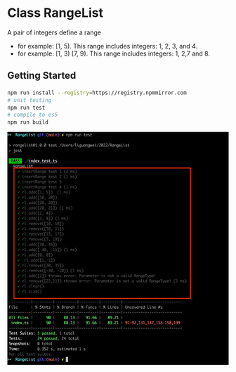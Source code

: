 # Class RangeList
A pair of integers define a range
- for example: [1, 5). This range includes integers: 1, 2, 3, and 4.
- for example: [1, 3) [7, 9). This range includes integers: 1, 2,7 and 8.


## Getting Started

```bash
npm run install --registry=https://registry.npmmirror.com
# unit testing
npm run test
# compile to es5
npm run build

```

![unit test screenshot](./test.png)




